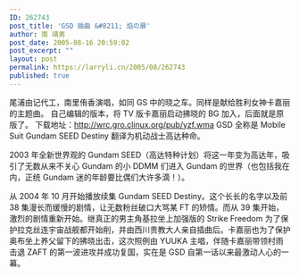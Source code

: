 ```yaml
---
ID: 262743
post_title: 'GSD 插曲 &#8211; 焰の扉'
author: 南 靖男
post_date: 2005-08-16 20:59:02
post_excerpt: ""
layout: post
permalink: https://larryli.cn/2005/08/262743
published: true
---
```

尾浦由记代工，南里侑香演唱，如同 GS 中的晓之车。同样是献给胜利女神卡嘉丽的主题曲。
自己编辑的版本，将 TV 版卡嘉丽启动拂晓的 BG 加入，后面就是原版了。
下载地址：<a href="http://wrc.gro.clinux.org/pub/yzf.wma">http://wrc.gro.clinux.org/pub/yzf.wma</a>
GSD 全称是 Mobile Suit Gundam SEED Destiny 翻译为机动战士高达种命。
<!--more-->2003 年全新世界观的 Gundam SEED（高达特种计划）将这一年变为高达年，吸引了无数从来不关心 Gundam 的小 DDMM 们进入 Gundam 的世界（也包括我在内，正统 Gundam 迷的年龄要比偶们大许多滴！）。
从 2004 年 10 月开始播放续集 Gundam SEED Destiny。这个长长的名字以及前 38 集漫长而缓慢的剧情，让无数粉丝破口大骂某 FT 的矫情。而从 39 集开始，激烈的剧情重新开始。继真正的男主角基拉坐上加强版的 Strike Freedom 为了保护拉克丝连宇宙战舰都开始削，并由西川贵教大人亲自插曲后。卡嘉丽也为了保护奥布坐上养父留下的拂晓出击，这次照例由 YUUKA 主唱，伴随卡嘉丽带领村雨击退 ZAFT 的第一波进攻并成功复国，实在是 GSD 自第一话以来最激动人心的一幕。